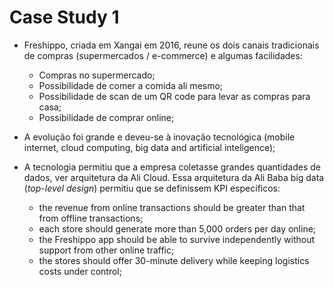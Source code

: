 # Case Study 1

- Freshippo, criada em Xangai em 2016, reune os dois canais tradicionais de compras (supermercados /  e-commerce) e algumas facilidades:

    - Compras no supermercado;
    - Possibilidade de comer a comida ali mesmo;
    - Possibilidade de scan de um QR code para levar as compras para casa;
    - Possibilidade de comprar online;

- A evolução foi grande e deveu-se à inovação tecnológica (mobile internet, cloud computing, big data and artificial inteligence);
- A tecnologia permitiu que a empresa coletasse grandes quantidades de dados, ver arquitetura da Ali Cloud. Essa arquitetura da Ali Baba big data (*top-level design*) permitiu que se definissem KPI específicos:

    - the revenue from online transactions should be greater than that from offline transactions;
    - each store should generate more than 5,000 orders per day online;
    - the Freshippo app should be able to survive independently without support from other online traffic;
    - the stores should offer 30-minute delivery while keeping logistics costs under control;


